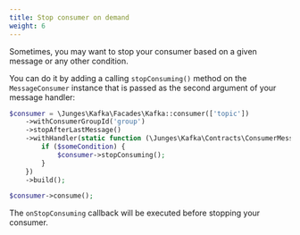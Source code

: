 ```yaml
---
title: Stop consumer on demand
weight: 6
---
```


Sometimes, you may want to stop your consumer based on a given message or any other condition.

You can do it by adding a calling `stopConsuming()` method on the `MessageConsumer` instance that is passed as the 
second argument of your message handler:

```php
$consumer = \Junges\Kafka\Facades\Kafka::consumer(['topic'])
    ->withConsumerGroupId('group')
    ->stopAfterLastMessage()
    ->withHandler(static function (\Junges\Kafka\Contracts\ConsumerMessage $message, \Junges\Kafka\Contracts\MessageConsumer $consumer) {
        if ($someCondition) {
            $consumer->stopConsuming();
        }
    })
    ->build();

$consumer->consume();
```

The `onStopConsuming` callback will be executed before stopping your consumer.